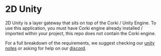 # 2D Unity

2D Unity is a layer gateway that sits on top of the Corki / Unity Engine. To use this application, you must have Corki engine already installed / imported within your project, this repo does not contain the Corki engine.

For a full breakdown of the requirements, we suggest checking our [unity notes](https://kbve.com/application/unity) or asking for help on our [discord](https://kbve.com/discord/).